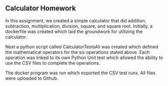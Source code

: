 ## Calculator Homework
In this assignment, we created a simple calculator that did addition, subtraction, multiplication, division, square, and square root. Initially, a dockerfile was created which laid the groundwork for utilizing the calculator.

Next a python script called CalculatorTestsAll was created which defined the mathematical operators for the six operations stated above. Each operation was linked to its own Python Unit test which allowed the ability to use the CSV files to complete the operations.

The docker program was run which exported the CSV test runs. All files were uploaded to Github.